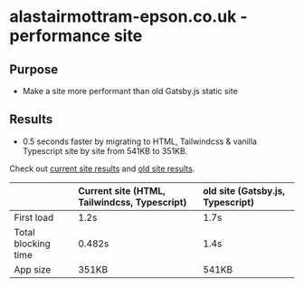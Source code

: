 # alastairmottram-epson.co.uk - performance site

## Purpose

- Make a site more performant than old Gatsby.js static site

## Results

- 0.5 seconds faster by migrating to HTML, Tailwindcss & vanilla Typescript site by site from 541KB to 351KB.

Check out [current site results](https://www.webpagetest.org/result/220310_AiDcRG_C2X/) and [old site results](https://www.webpagetest.org/result/220227_AiDcVW_7J4/).

|                     | Current site (HTML, Tailwindcss, Typescript) | old site (Gatsby.js, Typescript) |
| :------------------ | :------------------------------------------- | :------------------------------- |
| First load          | 1.2s                                         | 1.7s                             |
| Total blocking time | 0.482s                                       | 1.4s                             |
| App size            | 351KB                                        | 541KB                            |
